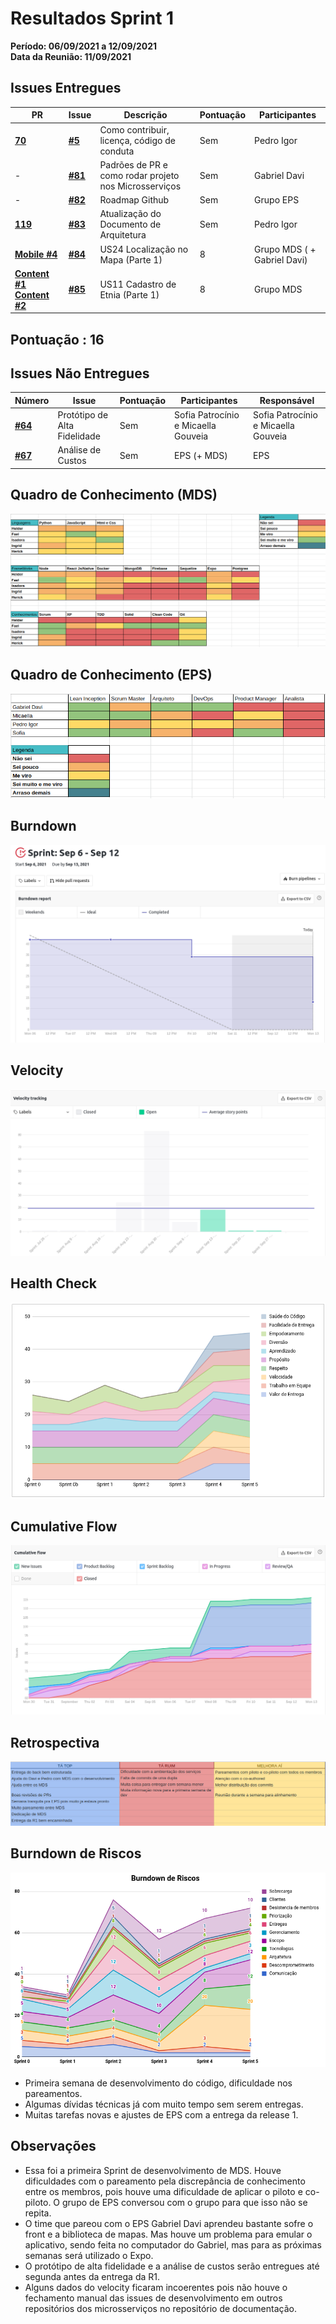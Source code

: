 # Resultados Sprint 1

**Período: 06/09/2021 a 12/09/2021**<br>
**Data da Reunião: 11/09/2021**

## Issues Entregues
| PR | Issue | Descrição | Pontuação | Participantes |
|----|-------|-----------|-----------|---------------|
| [**70**](https://github.com/fga-eps-mds/2021.1-Multilind-Docs/pull/70) | [**#5**](https://github.com/fga-eps-mds/2021.1-Linguas-Indigenas-Docs/issues/5) | Como contribuir, licença, código de conduta | Sem | Pedro Igor |
| - | [**#81**](https://github.com/fga-eps-mds/2021.1-Linguas-Indigenas-Docs/issues/81) | Padrões de PR e como rodar projeto nos Microsserviços | Sem | Gabriel Davi |
| -|[**#82**](https://github.com/fga-eps-mds/2021.1-Linguas-Indigenas-Docs/issues/82) | Roadmap Github | Sem | Grupo EPS | Grupo EPS |
| [**119**](https://github.com/fga-eps-mds/2021.1-Multilind-Docs/pull/119) | [**#83**](https://github.com/fga-eps-mds/2021.1-Linguas-Indigenas-Docs/issues/83) | Atualização do Documento de Arquitetura | Sem | Pedro Igor |
| [**Mobile #4**](https://github.com/fga-eps-mds/2021.1-Multilind-Mobile-App/pull/4) |[**#84**](https://github.com/fga-eps-mds/2021.1-Linguas-Indigenas-Docs/issues/84) | US24 Localização no Mapa (Parte 1) | 8 | Grupo MDS ( + Gabriel Davi) | Isadora e Ingrid ( + Gabriel Davi) |
| [**Content #1**](https://github.com/fga-eps-mds/2021.1-Multilind-content-server/pull/1) [**Content #2**](https://github.com/fga-eps-mds/2021.1-Multilind-content-server/pull/2)| [**#85**](https://github.com/fga-eps-mds/2021.1-Linguas-Indigenas-Docs/issues/82) | US11 Cadastro de Etnia (Parte 1) | 8 | Grupo MDS | Carlos Rafael, Helder e Hérick |

## Pontuação : 16

## Issues Não Entregues
| Número | Issue | Pontuação | Participantes | Responsável |
|--------|-------|-----------|---------------|-------------|
| [**#64**](https://github.com/fga-eps-mds/2021.1-Linguas-Indigenas-Docs/issues/64) | Protótipo de Alta Fidelidade | Sem | Sofia Patrocínio e Micaella Gouveia | Sofia Patrocínio e Micaella Gouveia |
| [**#67**](https://github.com/fga-eps-mds/2021.1-Indigenas-Docs/issues/67) | Análise de Custos | Sem | EPS (+ MDS) | EPS |

## Quadro de Conhecimento (MDS)
![quadro5](../../img/quadroConhecimento/quadro5.png)

## Quadro de Conhecimento (EPS)
![quadro5](../../img/quadroConhecimento/Equadro5.png)
## Burndown
![burn5](../../img/burndown/burndown5.png)

## Velocity
![velocity5](../../img/velocity/velocity5.png)

## Health Check
![health5](../../img/healthCheck/health5.png)

## Cumulative Flow
![cumulative5](../../img/cumulativeFlow/cumulative5.png)

## Retrospectiva
![retro5](../../img/retrospective/retro5.png)

## Burndown de Riscos
![riscos5](../../img/riscos/riscos5.png)

* Primeira semana de desenvolvimento do código, dificuldade nos pareamentos.
* Algumas dívidas técnicas já com muito tempo sem serem entregas.
* Muitas tarefas novas e ajustes de EPS com a entrega da release 1.

## Observações
- Essa foi a primeira Sprint de desenvolvimento de MDS. Houve dificuldades com o pareamento pela discrepância de conhecimento entre os membros, pois houve uma dificuldade de aplicar o piloto e co-piloto. O grupo de EPS conversou com o grupo para que isso não se repita.
- O time que pareou com o EPS Gabriel Davi aprendeu bastante sofre o front e a biblioteca de mapas. Mas houve um problema para emular o aplicativo, sendo feita no computador do Gabriel, mas para as próximas semanas será utilizado o Expo.
- O protótipo de alta fidelidade e a análise de custos serão entregues até segunda antes da entrega da R1.
- Alguns dados do velocity ficaram incoerentes pois não houve o fechamento manual das issues de desenvolvimento em outros repositórios dos microsserviços no repositório de documentação.